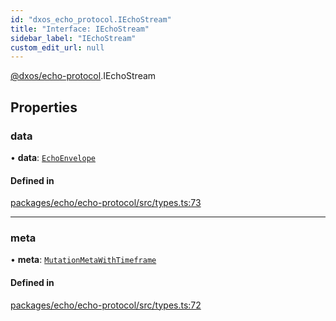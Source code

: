 ```yaml
---
id: "dxos_echo_protocol.IEchoStream"
title: "Interface: IEchoStream"
sidebar_label: "IEchoStream"
custom_edit_url: null
---
```


[@dxos/echo-protocol](../modules/dxos_echo_protocol.md).IEchoStream

## Properties

### data

• **data**: [`EchoEnvelope`](dxos_echo_protocol.EchoEnvelope.md)

#### Defined in

[packages/echo/echo-protocol/src/types.ts:73](https://github.com/dxos/protocols/blob/6f4c34af3/packages/echo/echo-protocol/src/types.ts#L73)

___

### meta

• **meta**: [`MutationMetaWithTimeframe`](dxos_echo_protocol.MutationMetaWithTimeframe.md)

#### Defined in

[packages/echo/echo-protocol/src/types.ts:72](https://github.com/dxos/protocols/blob/6f4c34af3/packages/echo/echo-protocol/src/types.ts#L72)
